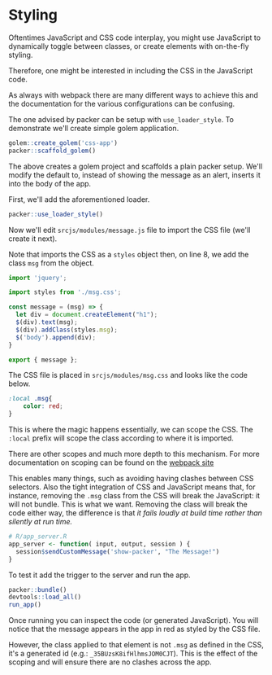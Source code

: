# Styling

Oftentimes JavaScript and CSS code interplay, you might
use JavaScript to dynamically toggle between classes,
or create elements with on-the-fly styling.

Therefore, one might be interested in including the CSS in the
JavaScript code.

As always with webpack there are many different ways to achieve
this and the documentation for the various configurations
can be confusing.

The one advised by packer can be setup with `use_loader_style`.
To demonstrate we'll create simple golem application.

```r
golem::create_golem('css-app')
packer::scaffold_golem()
```

The above creates a golem project and scaffolds a plain packer
setup. We'll modify the default to, instead of showing the 
message as an alert, inserts it into the body of the app.

First, we'll add the aforementioned loader.

```r
packer::use_loader_style()
```

Now we'll edit `srcjs/modules/message.js` file to import the CSS
file (we'll create it next).

Note that imports the CSS as a `styles` object then, on line 8,
we add the class `msg` from the object.

```js {highlight: [3,8]}
import 'jquery';

import styles from './msg.css';

const message = (msg) => {
  let div = document.createElement("h1");
  $(div).text(msg);
  $(div).addClass(styles.msg);
  $('body').append(div);
}

export { message };
```

The CSS file is placed in `srcjs/modules/msg.css` and
looks like the code below.

```css
:local .msg{
	color: red;
}
```

This is where the magic happens essentially, we can scope
the CSS. The `:local` prefix will scope the class according
to where it is imported. 

There are other scopes and much more depth to this
mechanism. 
For more documentation on scoping can be found on the 
[webpack site](https://webpack.js.org/loaders/css-loader/#scope)

This enables many things, such as avoiding having clashes between 
CSS selectors. Also the tight integration of CSS and JavaScript
means that, for instance, removing the `.msg` class from the CSS
will break the JavaScript: it will not bundle. 
This is what we want.
Removing the class will break the code either way, the difference
is that _it fails loudly at build time rather than silently at 
run time._

```r
# R/app_server.R
app_server <- function( input, output, session ) {
  session$sendCustomMessage('show-packer', "The Message!") 
}
```

To test it add the trigger to the server and run the app.

```r
packer::bundle()
devtools::load_all()
run_app()
```

Once running you can inspect the code (or generated JavaScript).
You will notice that the message appears in the app in red as
styled by the CSS file. 

However, the class applied to that element is not `.msg` as 
defined in the CSS, it's a generated id 
(e.g.: `_35BUzsK8ifHlhmsJOM0CJT`). This is the effect of the 
scoping and will ensure there are no clashes across the app.
